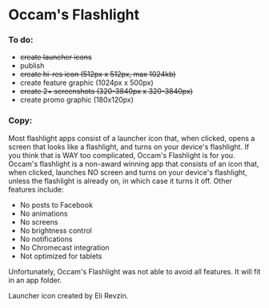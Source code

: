 # Occam's Flashlight

### To do:

* ~~create launcher icons~~
* publish
* ~~create hi-res icon (512px x 512px, max 1024kb)~~
* create feature graphic (1024px x 500px)
* ~~create 2+ screenshots (320-3840px x 320-3840px)~~
* create promo graphic (180x120px)

### Copy:

Most flashlight apps consist of a launcher icon that, when clicked, opens a
screen that looks like a flashlight, and turns on your device's flashlight. If
you think that is WAY too complicated, Occam's Flashlight is for you. Occam's
flashlight is a non-award winning app that consists of an icon that, when
clicked, launches NO screen and turns on your device's flashlight, unless the
flashlight is already on, in which case it turns it off. Other features
include:

* No posts to Facebook
* No animations
* No screens
* No brightness control
* No notifications
* No Chromecast integration
* Not optimized for tablets

Unfortunately, Occam's Flashlight was not able to avoid all features. It will
fit in an app folder.

Launcher icon created by Eli Revzin.
